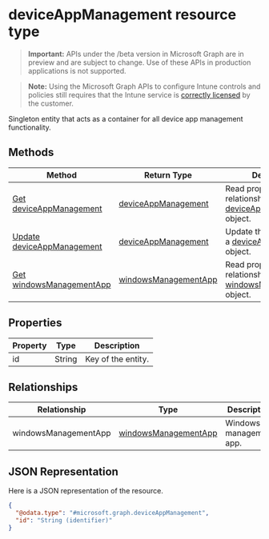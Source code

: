 ﻿# deviceAppManagement resource type

> **Important:** APIs under the /beta version in Microsoft Graph are in preview and are subject to change. Use of these APIs in production applications is not supported.

> **Note:** Using the Microsoft Graph APIs to configure Intune controls and policies still requires that the Intune service is [correctly licensed](https://go.microsoft.com/fwlink/?linkid=839381) by the customer.

Singleton entity that acts as a container for all device app management functionality.
## Methods
|Method|Return Type|Description|
|---|---|---|
|[Get deviceAppManagement](../api/intune_devicefe_deviceappmanagement_get.md)|[deviceAppManagement](../resources/intune_devicefe_deviceappmanagement.md)|Read properties and relationships of the [deviceAppManagement](../resources/intune_devicefe_deviceappmanagement.md) object.|
|[Update deviceAppManagement](../api/intune_devicefe_deviceappmanagement_update.md)|[deviceAppManagement](../resources/intune_devicefe_deviceappmanagement.md)|Update the properties of a [deviceAppManagement](../resources/intune_devicefe_deviceappmanagement.md) object.|
|[Get windowsManagementApp](../api/intune_devicefe_windowsmanagementapp_get.md)|[windowsManagementApp](../resources/intune_devicefe_windowsmanagementapp.md)|Read properties and relationships of the [windowsManagementApp](../resources/intune_devicefe_windowsmanagementapp.md) object.|

## Properties
|Property|Type|Description|
|---|---|---|
|id|String|Key of the entity.|

## Relationships
|Relationship|Type|Description|
|---|---|---|
|windowsManagementApp|[windowsManagementApp](../resources/intune_devicefe_windowsmanagementapp.md)|Windows management app.|

## JSON Representation
Here is a JSON representation of the resource.
<!-- {
  "blockType": "resource",
  "keyProperty": "id",
  "@odata.type": "microsoft.graph.deviceAppManagement"
}
-->
```json
{
  "@odata.type": "#microsoft.graph.deviceAppManagement",
  "id": "String (identifier)"
}
```



